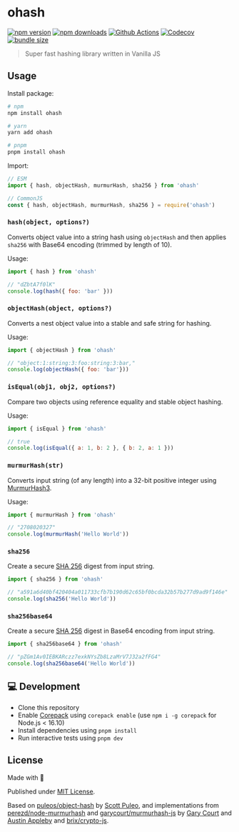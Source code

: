 # ohash

[![npm version][npm-version-src]][npm-version-href]
[![npm downloads][npm-downloads-src]][npm-downloads-href]
[![Github Actions][github-actions-src]][github-actions-href]
[![Codecov][codecov-src]][codecov-href]
[![bundle size][bundle-src]][bundle-href]

> Super fast hashing library written in Vanilla JS

## Usage

Install package:

```sh
# npm
npm install ohash

# yarn
yarn add ohash

# pnpm
pnpm install ohash
```

Import:

```js
// ESM
import { hash, objectHash, murmurHash, sha256 } from 'ohash'

// CommonJS
const { hash, objectHash, murmurHash, sha256 } = require('ohash')
```

### `hash(object, options?)`

Converts object value into a string hash using `objectHash` and then applies `sha256` with Base64 encoding (trimmed by length of 10).

Usage:

```js
import { hash } from 'ohash'

// "dZbtA7f0lK"
console.log(hash({ foo: 'bar' }))
```

### `objectHash(object, options?)`

Converts a nest object value into a stable and safe string for hashing.

Usage:

```js
import { objectHash } from 'ohash'

// "object:1:string:3:foo:string:3:bar,"
console.log(objectHash({ foo: 'bar'}))
```

### `isEqual(obj1, obj2, options?)`

Compare two objects using reference equality and stable object hashing.

Usage:

```js
import { isEqual } from 'ohash'

// true
console.log(isEqual({ a: 1, b: 2 }, { b: 2, a: 1 }))
```

### `murmurHash(str)`

Converts input string (of any length) into a 32-bit positive integer using [MurmurHash3]((https://en.wikipedia.org/wiki/MurmurHash)).

Usage:

```js
import { murmurHash } from 'ohash'

// "2708020327"
console.log(murmurHash('Hello World'))
```

### `sha256`

Create a secure [SHA 256](https://en.wikipedia.org/wiki/SHA-2) digest from input string.

```js
import { sha256 } from 'ohash'

// "a591a6d40bf420404a011733cfb7b190d62c65bf0bcda32b57b277d9ad9f146e"
console.log(sha256('Hello World'))
```

### `sha256base64`

Create a secure [SHA 256](https://en.wikipedia.org/wiki/SHA-2) digest in Base64 encoding from input string.

```js
import { sha256base64 } from 'ohash'

// "pZGm1Av0IEBKARczz7exkNYsZb8LzaMrV7J32a2fFG4"
console.log(sha256base64('Hello World'))
```

## 💻 Development

- Clone this repository
- Enable [Corepack](https://github.com/nodejs/corepack) using `corepack enable` (use `npm i -g corepack` for Node.js < 16.10)
- Install dependencies using `pnpm install`
- Run interactive tests using `pnpm dev`

## License

Made with 💛

Published under [MIT License](./LICENSE).

Based on [puleos/object-hash](https://github.com/puleos/object-hash) by [Scott Puleo](https://github.com/puleos/), and implementations from [perezd/node-murmurhash](perezd/node-murmurhash) and
[garycourt/murmurhash-js](https://github.com/garycourt/murmurhash-js) by [Gary Court](mailto:gary.court@gmail.com) and [Austin Appleby](mailto:aappleby@gmail.com) and [brix/crypto-js](https://github.com/brix/crypto-js).

<!-- Badges -->
[npm-version-src]: https://img.shields.io/npm/v/ohash?style=flat-square
[npm-version-href]: https://npmjs.com/package/ohash

[npm-downloads-src]: https://img.shields.io/npm/dm/ohash?style=flat-square
[npm-downloads-href]: https://npmjs.com/package/ohash

[github-actions-src]: https://img.shields.io/github/workflow/status/unjs/ohash/ci/main?style=flat-square
[github-actions-href]: https://github.com/unjs/ohash/actions?query=workflow%3Aci

[codecov-src]: https://img.shields.io/codecov/c/gh/unjs/ohash/main?style=flat-square
[codecov-href]: https://codecov.io/gh/unjs/ohash

[bundle-src]: https://flat.badgen.net/bundlephobia/minzip/ohash
[bundle-href]: https://bundlephobia.com/package/ohash

